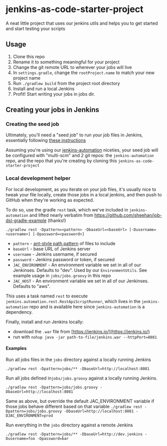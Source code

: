 # jenkins-as-code-starter-project
A neat little project that uses our jenkins utils and helps you to get started and start testing your scripts


## Usage

1. Clone this repo
1. Rename it to something meaningful for your project
1. Change the git remote URL to wherever your jobs will live
1. In `settings.gradle`, change the `rootProject.name` to match your new project name
1. Run `./gradlew build` from the project root directory
1. Install and run a local Jenkins 
1. Profit! Start writing your jobs in jobs dir. 

## Creating your jobs in Jenkins

### Creating the seed job

Ultimately, you'll need a "seed job" to run your job files in Jenkins, essentially following [these instructions](https://github.com/jenkinsci/job-dsl-plugin#basic-usage)

Assuming you're using our [jenkins-automation](https://github.com/cfpb/jenkins-automation/) niceties, 
your seed job will be configured with "multi-scm" and 2 git repos: the `jenkins-automation` repo, 
and the repo that you're creating by cloning this `jenkins-as-code-starter-project`

### Local development helper

For local development, as you iterate on your job files, it's usually nice to tweak your file locally, 
create those jobs in a local jenkins, and then push to GitHub when they're working as expected.

To do so, use the gradle `rest` task, which we've included in `jenkins-automation` and lifted nearly verbatim from https://github.com/sheehan/job-dsl-gradle-example (thanks!)


`./gradlew rest -Dpattern=<pattern> -DbaseUrl=<baseUrl> [-Dusername=<username>] [-Dpassword=<password>]`

* `pattern` - [ant-style path pattern](https://ant.apache.org/manual/dirtasks.html) of files to include
* `baseUrl` - base URL of Jenkins server
* `username` - Jenkins username, if secured
* `password` - Jenkins password or token, if secured
* `JAC_ENVIRONMENT` - An environment variable we set in all of our Jenkinses. Defaults to "dev". Used by our `EnvironmentUtils`. See example usage in `jobs/jobs.groovy` in this repo
* `JAC_HOST` - An environment variable we set in all of our Jenkinses. Defaults to "aws".

This uses a task named `rest` to execute `jenkins.automation.rest.RestApiScriptRunner`, 
which lives in the `jenkins-automation` repo and is available here since `jenkins-automation` is a dependency.

Finally, install and run Jenkins locally: 
* download the `.war` file from [https://jenkins.io/](https://jenkins.io/) 
* run with `nohup java -jar path-to-file/jenkins.war --httpPort=8081`

#### Examples

Run all jobs files in the `jobs` directory against a locally running Jenkins

`./gradlew rest -Dpattern=jobs/** -DbaseUrl=http://localhost:8081`

Run all jobs defined in`jobs/jobs.groovy` against a locally running Jenkins.

`./gradlew rest -Dpattern=jobs/jobs.groovy -DbaseUrl=http://localhost:8081`

Same as above, but override the default JAC_ENVIRONMENT variable if those jobs behave different based on that variable
`./gradlew rest -Dpattern=jobs/jobs.groovy -DbaseUrl=http://localhost:8081 -DJAC_ENVIRONMENT=prod`


Run everything in the `jobs` directory against a remote Jenkins

`./gradlew rest -Dpattern=jobs/** -DbaseUrl=http://dev.jenkins -Dusername=foo -Dpassword=bar`
